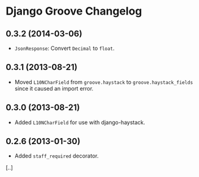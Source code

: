 # Django Groove Changelog

## 0.3.2 (2014-03-06)
* `JsonResponse`: Convert `Decimal` to `float`.

## 0.3.1 (2013-08-21)
* Moved `L10NCharField` from `groove.haystack` to `groove.haystack_fields` since it caused an import error.

## 0.3.0 (2013-08-21)
* Added `L10NCharField` for use with django-haystack.

## 0.2.6 (2013-01-30)
* Added `staff_required` decorator.

[..]
